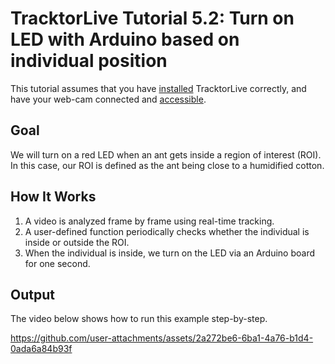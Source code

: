 # TracktorLive Tutorial 5.2: Turn on LED with Arduino based on individual position

This tutorial assumes that you have [installed](../../DOCS/03-installation.md)
TracktorLive correctly, and have your web-cam connected and
[accessible](../../DOCS/COMPORT.md).

## Goal

We will turn on a red LED when an ant gets inside a region of interest (ROI). 
In this case, our ROI is defined as the ant being close to a humidified cotton. 

## How It Works

1.  A video is analyzed frame by frame using real-time tracking.
2.  A user-defined function periodically checks whether the individual is inside or outside the ROI.
3.  When the individual is inside, we turn on the LED via an Arduino board for one second.

## Output

The video below shows how to run this example step-by-step.

https://github.com/user-attachments/assets/2a272be6-6ba1-4a76-b1d4-0ada6a84b93f

